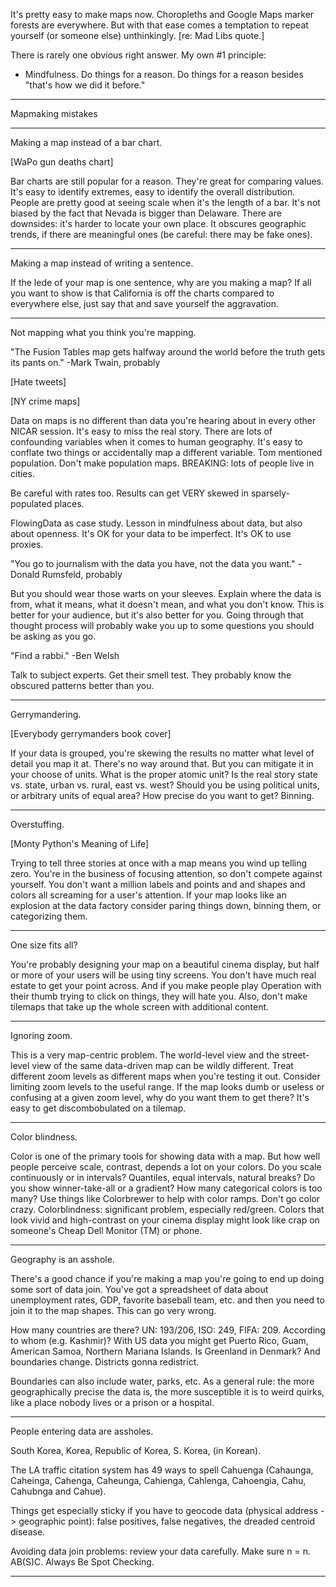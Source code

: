 It's pretty easy to make maps now. Choropleths and Google Maps marker forests are everywhere.  But with that ease comes a temptation to repeat yourself (or someone else) unthinkingly. [re: Mad Libs quote.]

There is rarely one obvious right answer.  My own #1 principle:

* Mindfulness.
Do things for a reason.
Do things for a reason besides "that's how we did it before."

---

Mapmaking mistakes

---

Making a map instead of a bar chart.

[WaPo gun deaths chart]

Bar charts are still popular for a reason. They're great for comparing values. It's easy to identify extremes, easy to identify the overall distribution.  People are pretty good at seeing scale when it's the length of a bar. It's not biased by the fact that Nevada is bigger than Delaware.  There are downsides: it's harder to locate your own place.  It obscures geographic trends, if there are meaningful ones (be careful: there may be fake ones).

---

Making a map instead of writing a sentence.

If the lede of your map is one sentence, why are you making a map?  If all you want to show is that California is off the charts compared to everywhere else, just say that and save yourself the aggravation.

---

Not mapping what you think you're mapping.

"The Fusion Tables map gets halfway around the world before the truth gets its pants on." -Mark Twain, probably

[Hate tweets]

[NY crime maps]

Data on maps is no different than data you're hearing about in every other NICAR session.  It's easy to miss the real story.  There are lots of confounding variables when it comes to human geography.  It's easy to conflate two things or accidentally map a different variable.  Tom mentioned population.  Don't make population maps. BREAKING: lots of people live in cities.

Be careful with rates too.  Results can get VERY skewed in sparsely-populated places.

FlowingData as case study.
Lesson in mindfulness about data, but also about openness.  It's OK for your data to be imperfect.  It's OK to use proxies.

"You go to journalism with the data you have, not the data you want." -Donald Rumsfeld, probably

But you should wear those warts on your sleeves.  Explain where the data is from, what it means, what it doesn't mean, and what you don't know.  This is better for your audience, but it's also better for you.  Going through that thought process will probably wake you up to some questions you should be asking as you go.

"Find a rabbi." -Ben Welsh

Talk to subject experts. Get their smell test. They probably know the obscured patterns better than you.

---

Gerrymandering.

[Everybody gerrymanders book cover]

If your data is grouped, you're skewing the results no matter what level of detail you map it at. There's no way around that. But you can mitigate it in your choose of units.  What is the proper atomic unit?  Is the real story state vs. state, urban vs. rural, east vs. west? Should you be using political units, or arbitrary units of equal area? How precise do you want to get? Binning.

---

Overstuffing.

[Monty Python's Meaning of Life]

Trying to tell three stories at once with a map means you wind up telling zero. You're in the business of focusing attention, so don't compete against yourself. You don't want a million labels and points and and shapes and colors all screaming for a user's attention. If your map looks like an explosion at the data factory consider paring things down, binning them, or categorizing them.

---

One size fits all?

You're probably designing your map on a beautiful cinema display, but half or more of your users will be using tiny screens.  You don't have much real estate to get your point across.  And if you make people play Operation with their thumb trying to click on things, they will hate you.  Also, don't make tilemaps that take up the whole screen with additional content.

---

Ignoring zoom.

This is a very map-centric problem. The world-level view and the street-level view of the same data-driven map can be wildly different. Treat different zoom levels as different maps when you're testing it out. Consider limiting zoom levels to the useful range.  If the map looks dumb or useless or confusing at a given zoom level, why do you want them to get there? It's easy to get discombobulated on a tilemap.

---

Color blindness.

Color is one of the primary tools for showing data with a map.  But how well people perceive scale, contrast, depends a lot on your colors.  Do you scale continuously or in intervals? Quantiles, equal intervals, natural breaks?  Do you show winner-take-all or a gradient? How many categorical colors is too many? Use things like Colorbrewer to help with color ramps.  Don't go color crazy. Colorblindness: significant problem, especially red/green.  Colors that look vivid and high-contrast on your cinema display might look like crap on someone's Cheap Dell Monitor (TM) or phone.

---

Geography is an asshole.

There's a good chance if you're making a map you're going to end up doing some sort of data join. You've got a spreadsheet of data about unemployment rates, GDP, favorite baseball team, etc. and then you need to join it to the map shapes. This can go very wrong.

How many countries are there? UN: 193/206, ISO: 249, FIFA: 209. According to whom (e.g. Kashmir)? With US data you might get Puerto Rico, Guam, American Samoa, Northern Mariana Islands. Is Greenland in Denmark? And boundaries change. Districts gonna redistrict. 

Boundaries can also include water, parks, etc. As a general rule: the more geographically precise the data is, the more susceptible it is to weird quirks, like a place nobody lives or a prison or a hospital.

---

People entering data are assholes.

South Korea, Korea, Republic of Korea, S. Korea, (in Korean).

The LA traffic citation system has 49 ways to spell Cahuenga (Cahaunga, Caheinga, Cahenga, Caheunga, Cahienga, Cahlenga, Cahoengia, Cahu, Cahubnga and Cahue).

Things get especially sticky if you have to geocode data (physical address -> geographic point): false positives, false negatives, the dreaded centroid disease.

Avoiding data join problems: review your data carefully. Make sure n = n. AB(S)C. Always Be Spot Checking.

---
